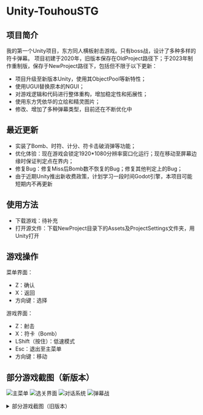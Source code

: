 # Unity-TouhouSTG
## 项目简介
我的第一个Unity项目，东方同人横板射击游戏。只有boss战，设计了多种多样的符卡弹幕。
项目初建于2020年，旧版本保存在OldProject路径下；于2023年制作重制版，保存于NewProject路径下，包括但不限于以下更新：  
- 项目升级至新版本Unity，使用其ObjectPool等新特性；  
- 使用UGUI替换原本的NGUI；  
- 对游戏逻辑和代码进行整体重构，增加稳定性和拓展性；  
- 使用东方凭依华的立绘和精灵图片；  
- 修改、增加了多种弹幕类型，目前还在不断优化中

## 最近更新
- 实装了Bomb、时符、计分、符卡击破消弹等功能；
- 优化体验：现在游戏会锁定1920*1080分辨率窗口化运行；现在移动至屏幕边缘时保证判定点在界内；
- 修复Bug：修复Miss后Bomb数不恢复的Bug；修复其他判定上的Bug；
- 由于近期Unity推出新收费政策，计划学习一段时间Godot引擎，本项目可能短期内不再更新

## 使用方法
- 下载游戏：待补充
- 打开源文件：下载NewProject目录下的Assets及ProjectSettings文件夹，用Unity打开

## 游戏操作
菜单界面：
- Z：确认
- X：返回
- 方向键：选择

游戏界面：
- Z：射击
- X：符卡（Bomb）
- LShift（按住）：低速模式
- Esc：退出至主菜单
- 方向键：移动


## 部分游戏截图（新版本）
![](https://s3.bmp.ovh/imgs/2023/02/23/05210fb7088b14e3.gif "主菜单")
![](https://s3.bmp.ovh/imgs/2023/02/23/c58605a20bd15d49.gif "选关界面")
![](https://s3.bmp.ovh/imgs/2023/02/23/9c964a069e78d837.gif "对话系统")
![](https://s3.bmp.ovh/imgs/2023/02/23/9a465f73b65991af.gif "弹幕战")

<details>
<summary>部分游戏截图（旧版本）</summary>
<p>
<img src = "https://i.bmp.ovh/imgs/2021/10/114320ba6c5360bb.png">
<img src = "https://i.bmp.ovh/imgs/2021/10/40c08ccb3d999687.png">
</p>
</details>
